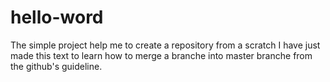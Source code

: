 # hello-word
The simple project help me to create a repository from a scratch
I have just made this text to learn how to merge a branche into master branche from the github's guideline.
